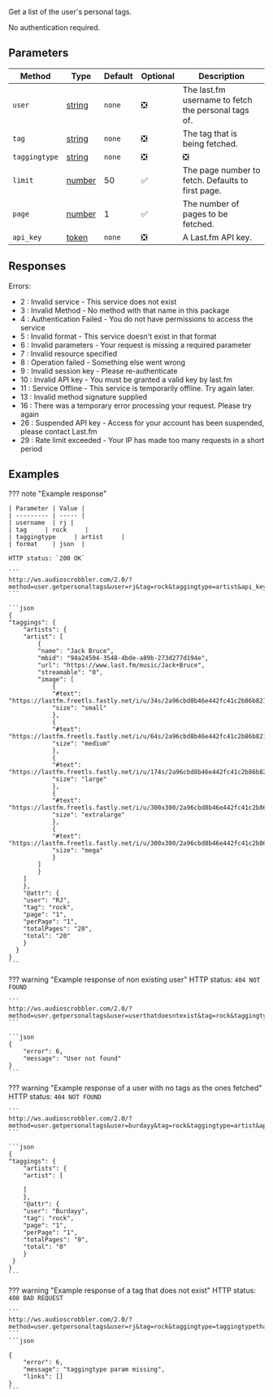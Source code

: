 Get a list of the user's personal tags.

No authentication required.

## Parameters

| Method        | Type                                                                                              | Default | Optional                      | Description                                         |
| ------------- | ------------------------------------------------------------------------------------------------- | ------- | ----------------------------- | --------------------------------------------------- |
| `user`        | [string](https://developer.mozilla.org/en-US/docs/Web/JavaScript/Reference/Global_Objects/String) | `none`  | :negative_squared_cross_mark: | The last.fm username to fetch the personal tags of. |
| `tag`         | [string](https://developer.mozilla.org/en-US/docs/Web/JavaScript/Reference/Global_Objects/String) | `none`  | :negative_squared_cross_mark: | The tag that is being fetched.                      |
| `taggingtype` | [string](https://developer.mozilla.org/en-US/docs/Web/JavaScript/Reference/Global_Objects/String) | `none`  | :negative_squared_cross_mark: | :negative_squared_cross_mark:                       | The number of results to fetch per page. Defaults to 50. |
| `limit`       | [number](https://developer.mozilla.org/en-US/docs/Web/JavaScript/Reference/Global_Objects/Number) | 50      | :white_check_mark:            | The page number to fetch. Defaults to first page.   |
| `page`        | [number](https://developer.mozilla.org/en-US/docs/Web/JavaScript/Reference/Global_Objects/Number) | 1       | :white_check_mark:            | The number of pages to be fetched.                  |
| `api_key`     | [token](https://www.last.fm/api/account/create)                                                   | `none`  | :negative_squared_cross_mark: | A Last.fm API key.                                  |

## Responses

Errors:

- 2 : Invalid service - This service does not exist
- 3 : Invalid Method - No method with that name in this package
- 4 : Authentication Failed - You do not have permissions to access the service
- 5 : Invalid format - This service doesn't exist in that format
- 6 : Invalid parameters - Your request is missing a required parameter
- 7 : Invalid resource specified
- 8 : Operation failed - Something else went wrong
- 9 : Invalid session key - Please re-authenticate
- 10 : Invalid API key - You must be granted a valid key by last.fm
- 11 : Service Offline - This service is temporarily offline. Try again later.
- 13 : Invalid method signature supplied
- 16 : There was a temporary error processing your request. Please try again
- 26 : Suspended API key - Access for your account has been suspended, please contact Last.fm
- 29 : Rate limit exceeded - Your IP has made too many requests in a short period

## Examples

??? note "Example response"

    | Parameter | Value |
    | --------- | ----- |
    | username  | rj |
    | tag     | rock     |
    | taggingtype     | artist     |
    | format    | json  |

    HTTP status: `200 OK`

    ```
    http://ws.audioscrobbler.com/2.0/?method=user.getpersonaltags&user=rj&tag=rock&taggingtype=artist&api_key=YOUR_API_KEY&format=json&limit=1
    ```

    ```json
    {
    "taggings": {
        "artists": {
        "artist": [
            {
            "name": "Jack Bruce",
            "mbid": "94a24504-3548-4bde-a89b-273d277d194e",
            "url": "https://www.last.fm/music/Jack+Bruce",
            "streamable": "0",
            "image": [
                {
                "#text": "https://lastfm.freetls.fastly.net/i/u/34s/2a96cbd8b46e442fc41c2b86b821562f.png",
                "size": "small"
                },
                {
                "#text": "https://lastfm.freetls.fastly.net/i/u/64s/2a96cbd8b46e442fc41c2b86b821562f.png",
                "size": "medium"
                },
                {
                "#text": "https://lastfm.freetls.fastly.net/i/u/174s/2a96cbd8b46e442fc41c2b86b821562f.png",
                "size": "large"
                },
                {
                "#text": "https://lastfm.freetls.fastly.net/i/u/300x300/2a96cbd8b46e442fc41c2b86b821562f.png",
                "size": "extralarge"
                },
                {
                "#text": "https://lastfm.freetls.fastly.net/i/u/300x300/2a96cbd8b46e442fc41c2b86b821562f.png",
                "size": "mega"
                }
            ]
            }
        ]
        },
        "@attr": {
        "user": "RJ",
        "tag": "rock",
        "page": "1",
        "perPage": "1",
        "totalPages": "20",
        "total": "20"
        }
      }
    }
    ```

??? warning "Example response of non existing user"
HTTP status: `404 NOT FOUND`

    ```
    http://ws.audioscrobbler.com/2.0/?method=user.getpersonaltags&user=userthatdoesntexist&tag=rock&taggingtype=artist&api_key=YOUR_API_KEY&format=json&limit=1
    ```

    ```json
    {
        "error": 6,
        "message": "User not found"
    }
    ```

??? warning "Example response of a user with no tags as the ones fetched"
HTTP status: `404 NOT FOUND`

    ```
    http://ws.audioscrobbler.com/2.0/?method=user.getpersonaltags&user=burdayy&tag=rock&taggingtype=artist&api_key=YOUR_API_KEY&format=json&limit=1
    ```

    ```json
    {
    "taggings": {
        "artists": {
        "artist": [

        ]
        },
        "@attr": {
        "user": "Burdayy",
        "tag": "rock",
        "page": "1",
        "perPage": "1",
        "totalPages": "0",
        "total": "0"
        }
     }
    }
    ```

??? warning "Example response of a tag that does not exist"
HTTP status: `400 BAD REQUEST`

    ```
    http://ws.audioscrobbler.com/2.0/?method=user.getpersonaltags&user=rj&tag=rock&taggingtype=taggingtypethatdoesntexist&api_key=YOUR_API_KEY&format=json&limit=1
    ```
    ```json

    {
        "error": 6,
        "message": "taggingtype param missing",
        "links": []
    }
    ```

